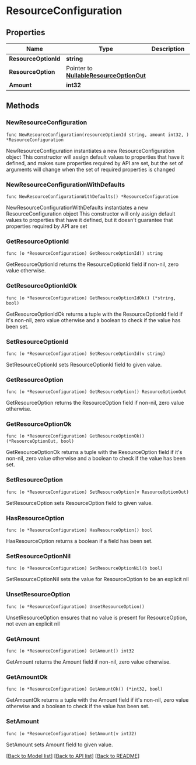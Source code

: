 # ResourceConfiguration

## Properties

Name | Type | Description | Notes
------------ | ------------- | ------------- | -------------
**ResourceOptionId** | **string** |  | 
**ResourceOption** | Pointer to [**NullableResourceOptionOut**](ResourceOptionOut.md) |  | [optional] 
**Amount** | **int32** |  | 

## Methods

### NewResourceConfiguration

`func NewResourceConfiguration(resourceOptionId string, amount int32, ) *ResourceConfiguration`

NewResourceConfiguration instantiates a new ResourceConfiguration object
This constructor will assign default values to properties that have it defined,
and makes sure properties required by API are set, but the set of arguments
will change when the set of required properties is changed

### NewResourceConfigurationWithDefaults

`func NewResourceConfigurationWithDefaults() *ResourceConfiguration`

NewResourceConfigurationWithDefaults instantiates a new ResourceConfiguration object
This constructor will only assign default values to properties that have it defined,
but it doesn't guarantee that properties required by API are set

### GetResourceOptionId

`func (o *ResourceConfiguration) GetResourceOptionId() string`

GetResourceOptionId returns the ResourceOptionId field if non-nil, zero value otherwise.

### GetResourceOptionIdOk

`func (o *ResourceConfiguration) GetResourceOptionIdOk() (*string, bool)`

GetResourceOptionIdOk returns a tuple with the ResourceOptionId field if it's non-nil, zero value otherwise
and a boolean to check if the value has been set.

### SetResourceOptionId

`func (o *ResourceConfiguration) SetResourceOptionId(v string)`

SetResourceOptionId sets ResourceOptionId field to given value.


### GetResourceOption

`func (o *ResourceConfiguration) GetResourceOption() ResourceOptionOut`

GetResourceOption returns the ResourceOption field if non-nil, zero value otherwise.

### GetResourceOptionOk

`func (o *ResourceConfiguration) GetResourceOptionOk() (*ResourceOptionOut, bool)`

GetResourceOptionOk returns a tuple with the ResourceOption field if it's non-nil, zero value otherwise
and a boolean to check if the value has been set.

### SetResourceOption

`func (o *ResourceConfiguration) SetResourceOption(v ResourceOptionOut)`

SetResourceOption sets ResourceOption field to given value.

### HasResourceOption

`func (o *ResourceConfiguration) HasResourceOption() bool`

HasResourceOption returns a boolean if a field has been set.

### SetResourceOptionNil

`func (o *ResourceConfiguration) SetResourceOptionNil(b bool)`

 SetResourceOptionNil sets the value for ResourceOption to be an explicit nil

### UnsetResourceOption
`func (o *ResourceConfiguration) UnsetResourceOption()`

UnsetResourceOption ensures that no value is present for ResourceOption, not even an explicit nil
### GetAmount

`func (o *ResourceConfiguration) GetAmount() int32`

GetAmount returns the Amount field if non-nil, zero value otherwise.

### GetAmountOk

`func (o *ResourceConfiguration) GetAmountOk() (*int32, bool)`

GetAmountOk returns a tuple with the Amount field if it's non-nil, zero value otherwise
and a boolean to check if the value has been set.

### SetAmount

`func (o *ResourceConfiguration) SetAmount(v int32)`

SetAmount sets Amount field to given value.



[[Back to Model list]](../README.md#documentation-for-models) [[Back to API list]](../README.md#documentation-for-api-endpoints) [[Back to README]](../README.md)


